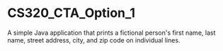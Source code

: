 # CS320_CTA_Option_1
A simple Java application that prints a fictional person's first name, last name, street address, city, and zip code on individual lines.
